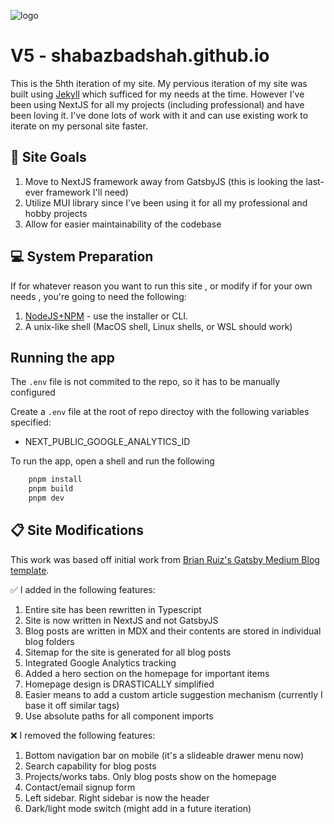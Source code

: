 ![logo](./readme-logo.png)

# V5 - shabazbadshah.github.io

This is the 5hth iteration of my site. My pervious iteration of my site was built using [Jekyll](https://www.gatsbyjs.com/) which sufficed for my needs at the time. However I've been using NextJS for all my projects (including professional) and have been loving it. I've done lots of work with it and can use existing work to iterate on my personal site faster.

## 🏁 Site Goals

1. Move to NextJS framework away from GatsbyJS (this is looking the last-ever framework I'll need)
2. Utilize MUI library since I've been using it for all my professional and hobby projects
3. Allow for easier maintainability of the codebase

## 💻 System Preparation

If for whatever reason you want to run this site , or modify if for your own needs , you're going to need the following:

1. [NodeJS+NPM](http://nodejs.org) - use the installer or CLI.
2. A unix-like shell (MacOS shell, Linux shells, or WSL should work)

## Running the app

The `.env` file is not commited to the repo, so it has to be manually configured

Create a `.env` file at the root of repo directoy with the following variables specified:

- NEXT_PUBLIC_GOOGLE_ANALYTICS_ID

To run the app, open a shell and run the following

```bash
    pnpm install
    pnpm build
    pnpm dev
```

## 📋 Site Modifications

This work was based off initial work from [Brian Ruiz's Gatsby Medium Blog template](https://github.com/BrianRuizy/gatsby-medium-blog/tree/master/src).

✅ I added in the following features:

1. Entire site has been rewritten in Typescript
2. Site is now written in NextJS and not GatsbyJS
3. Blog posts are written in MDX and their contents are stored in individual blog folders
4. Sitemap for the site is generated for all blog posts
5. Integrated Google Analytics tracking
6. Added a hero section on the homepage for important items
7. Homepage design is DRASTICALLY simplified
8. Easier means to add a custom article suggestion mechanism (currently I base it off similar tags)
9. Use absolute paths for all component imports

❌ I removed the following features:

1. Bottom navigation bar on mobile (it's a slideable drawer menu now)
2. Search capability for blog posts
3. Projects/works tabs. Only blog posts show on the homepage
4. Contact/email signup form
5. Left sidebar. Right sidebar is now the header
6. Dark/light mode switch (might add in a future iteration)
